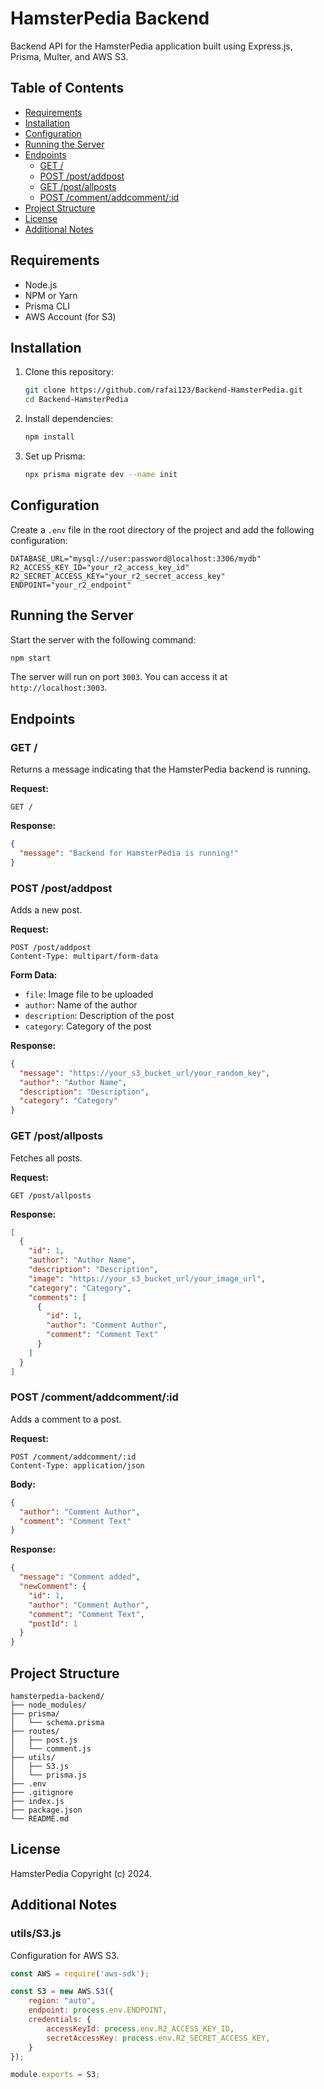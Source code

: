# HamsterPedia Backend

Backend API for the HamsterPedia application built using Express.js, Prisma, Multer, and AWS S3.

## Table of Contents
- [Requirements](#requirements)
- [Installation](#installation)
- [Configuration](#configuration)
- [Running the Server](#running-the-server)
- [Endpoints](#endpoints)
  - [GET /](#get-root)
  - [POST /post/addpost](#post-postaddpost)
  - [GET /post/allposts](#get-postallposts)
  - [POST /comment/addcomment/:id](#post-commentaddcommentid)
- [Project Structure](#project-structure)
- [License](#license)
- [Additional Notes](#additional-notes)

## Requirements
- Node.js
- NPM or Yarn
- Prisma CLI
- AWS Account (for S3)

## Installation
1. Clone this repository:
    ```bash
    git clone https://github.com/rafai123/Backend-HamsterPedia.git
    cd Backend-HamsterPedia
    ```
2. Install dependencies:
    ```bash
    npm install
    ```
3. Set up Prisma:
    ```bash
    npx prisma migrate dev --name init
    ```

## Configuration
Create a `.env` file in the root directory of the project and add the following configuration:
```env
DATABASE_URL="mysql://user:password@localhost:3306/mydb"
R2_ACCESS_KEY_ID="your_r2_access_key_id"
R2_SECRET_ACCESS_KEY="your_r2_secret_access_key"
ENDPOINT="your_r2_endpoint"
```

## Running the Server
Start the server with the following command:
```bash
npm start
```
The server will run on port `3003`. You can access it at `http://localhost:3003`.

## Endpoints

### GET /
Returns a message indicating that the HamsterPedia backend is running.

**Request:**
```http
GET /
```

**Response:**
```json
{
  "message": "Backend for HamsterPedia is running!"
}
```

### POST /post/addpost
Adds a new post.

**Request:**
```http
POST /post/addpost
Content-Type: multipart/form-data
```

**Form Data:**
- `file`: Image file to be uploaded
- `author`: Name of the author
- `description`: Description of the post
- `category`: Category of the post

**Response:**
```json
{
  "message": "https://your_s3_bucket_url/your_random_key",
  "author": "Author Name",
  "description": "Description",
  "category": "Category"
}
```

### GET /post/allposts
Fetches all posts.

**Request:**
```http
GET /post/allposts
```

**Response:**
```json
[
  {
    "id": 1,
    "author": "Author Name",
    "description": "Description",
    "image": "https://your_s3_bucket_url/your_image_url",
    "category": "Category",
    "comments": [
      {
        "id": 1,
        "author": "Comment Author",
        "comment": "Comment Text"
      }
    ]
  }
]
```

### POST /comment/addcomment/:id
Adds a comment to a post.

**Request:**
```http
POST /comment/addcomment/:id
Content-Type: application/json
```

**Body:**
```json
{
  "author": "Comment Author",
  "comment": "Comment Text"
}
```

**Response:**
```json
{
  "message": "Comment added",
  "newComment": {
    "id": 1,
    "author": "Comment Author",
    "comment": "Comment Text",
    "postId": 1
  }
}
```

## Project Structure
```
hamsterpedia-backend/
├── node_modules/
├── prisma/
│   └── schema.prisma
├── routes/
│   ├── post.js
│   └── comment.js
├── utils/
│   ├── S3.js
│   └── prisma.js
├── .env
├── .gitignore
├── index.js
├── package.json
└── README.md
```

## License
HamsterPedia Copyright (c) 2024.

## Additional Notes

### utils/S3.js

Configuration for AWS S3.

```javascript
const AWS = require('aws-sdk');

const S3 = new AWS.S3({
    region: "auto",
    endpoint: process.env.ENDPOINT,
    credentials: {
        accessKeyId: process.env.R2_ACCESS_KEY_ID,
        secretAccessKey: process.env.R2_SECRET_ACCESS_KEY,
    }
});

module.exports = S3;
```